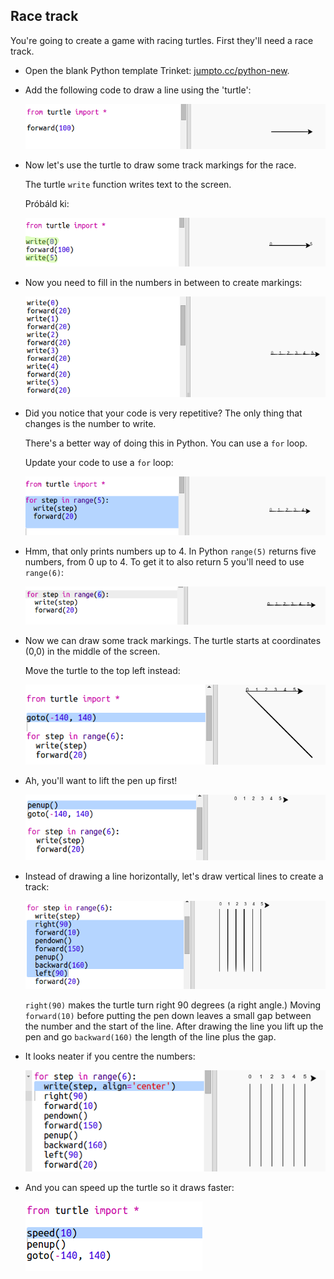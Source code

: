 ## Race track

You're going to create a game with racing turtles. First they'll need a race track.

+ Open the blank Python template Trinket: <a href="http://jumpto.cc/python-new" target="_blank">jumpto.cc/python-new</a>.

+ Add the following code to draw a line using the 'turtle':
    
    ![screenshot](images/race-forward.png)

+ Now let's use the turtle to draw some track markings for the race.
    
    The turtle `write` function writes text to the screen.
    
    Próbáld ki:
    
    ![screenshot](images/race-markings1.png)

+ Now you need to fill in the numbers in between to create markings:
    
    ![screenshot](images/race-markings2.png)

+ Did you notice that your code is very repetitive? The only thing that changes is the number to write.
    
    There's a better way of doing this in Python. You can use a `for` loop.
    
    Update your code to use a `for` loop:
    
    ![screenshot](images/race-for.png)

+ Hmm, that only prints numbers up to 4. In Python `range(5)` returns five numbers, from 0 up to 4. To get it to also return 5 you'll need to use `range(6)`:
    
    ![screenshot](images/race-range.png)

+ Now we can draw some track markings. The turtle starts at coordinates (0,0) in the middle of the screen.
    
    Move the turtle to the top left instead:
    
    ![screenshot](images/race-goto.png)

+ Ah, you'll want to lift the pen up first!
    
    ![screenshot](images/race-penup.png)

+ Instead of drawing a line horizontally, let's draw vertical lines to create a track:
    
    ![screenshot](images/race-lines.png)
    
    `right(90)` makes the turtle turn right 90 degrees (a right angle.) Moving `forward(10)` before putting the pen down leaves a small gap between the number and the start of the line. After drawing the line you lift up the pen and go `backward(160)` the length of the line plus the gap.

+ It looks neater if you centre the numbers:
    
    ![screenshot](images/race-center.png)

+ And you can speed up the turtle so it draws faster:
    
    ![screenshot](images/race-speed.png)